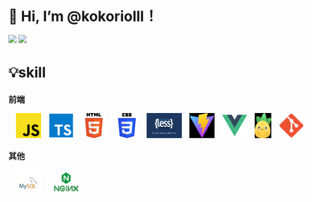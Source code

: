 <!---
- 👋 Hi, I’m @kokoriolll
- 👀 I’m interested in ...
- 🌱 I’m currently learning ...
- 💞️ I’m looking to collaborate on ...
- 📫 How to reach me ...
kokoriolll/kokoriolll is a ✨ special ✨ repository because its `README.md` (this file) appears on your GitHub profile.
You can click the Preview link to take a look at your changes.
--->

# 👋 Hi, I’m @kokoriolll！

<div>
<img height="180em" src="https://github-readme-stats.vercel.app/api?username=kokoriolll&show_icons=true" />
<img height="180em" src="https://github-readme-stats.vercel.app/api/top-langs/?username=kokoriolll&layout=compact" />
</div>

# 💡skill

### 前端
<div style='display:flex'>
<img width='50' height='50' title='javaScript' style='margin-left:15px;' src='assest/js.png' />
<img width='50' height='50' title='typeScript' style='margin-left:15px;' src='assest/ts.png' />
<img width='50' height='50' title='html5' style='margin-left:15px;' src='assest/h5.png' />
<img width='50' height='50' title='css3' style='margin-left:15px;' src='assest/css3.png' />
<img width='70' height='50' title='less' style='margin-left:15px;' src='assest/less.png' />
<img width='50' height='50' title='vite' style='margin-left:15px;' src='assest/vite.png' />
<img width='50' height='50' title='vue' style='margin-left:15px;' src='assest/vue.png' />
<img width='40' height='50' title='pinia' style='margin-left:15px;' src='assest/pinia.png' />
<img width='50' height='50' title='git' style='margin-left:15px;' src='assest/git.png' />
</div>

### 其他
<div style='display:flex'>
<img width='50' height='50' title='mysql' style='margin-left:15px;' src='assest/mysql.png' />
<img width='70' height='50' title='nginx' style='margin-left:15px;' src='assest/nginx.png' />
</div>

